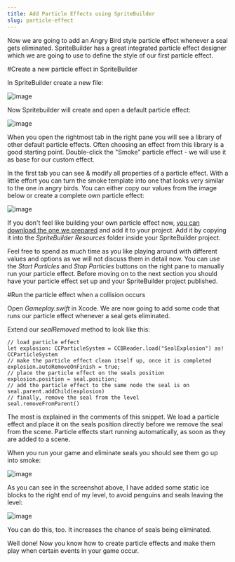 ```yaml
---
title: Add Particle Effects using SpriteBuilder
slug: particle-effect
---
```


Now we are going to add an Angry Bird style particle effect whenever a
seal gets eliminated. SpriteBuilder has a great integrated particle
effect designer which we are going to use to define the style of our
first particle effect.

#Create a new particle effect in SpriteBuilder

In SpriteBuilder create a new file:

![image](https://s3.amazonaws.com/mgwu-misc/Spritebuilder+Tutorial/Spritebuilder_Particle_SealExplosion.png)

Now Spritebuilder will create and open a default particle effect:

![image](https://s3.amazonaws.com/mgwu-misc/Spritebuilder+Tutorial/Spritebuilder_DefaultParticleEffect.png)

When you open the rightmost tab in the right pane you will see a library
of other default particle effects. Often choosing an effect from this
library is a good starting point. Double-click the "Smoke" particle
effect - we will use it as base for our custom effect.

In the first tab you can see & modify all properties of a particle
effect. With a little effort you can turn the smoke template into one
that looks very similar to the one in angry birds. You can either copy
our values from the image below or create a complete own particle
effect:

![image](https://s3.amazonaws.com/mgwu-misc/Spritebuilder+Tutorial/Spritebuilder_Smoke.png)

If you don't feel like building your own particle effect now, [you can
download the one we
prepared](https://s3.amazonaws.com/mgwu-misc/Spritebuilder+Tutorial/SealExplosion.ccb)
and add it to your project. Add it by copying it into the *SpriteBuilder
Resources* folder inside your SpriteBuilder project.

Feel free to spend as much time as you like playing around with
different values and options as we will not discuss them in detail now.
You can use the *Start Particles* and *Stop Particles* buttons on the
right pane to manually run your particle effect. Before moving on to the
next section you should have your particle effect set up and your
SpriteBuilder project published.

#Run the particle effect when a collision occurs

Open *Gameplay.swift* in Xcode. We are now going to add some code that runs
our particle effect whenever a seal gets eliminated.

Extend our *sealRemoved* method to look like this:

    // load particle effect
    let explosion: CCParticleSystem = CCBReader.load("SealExplosion") as! CCParticleSystem
    // make the particle effect clean itself up, once it is completed
    explosion.autoRemoveOnFinish = true;
    // place the particle effect on the seals position
    explosion.position = seal.position;
    // add the particle effect to the same node the seal is on
    seal.parent.addChild(explosion)
    // finally, remove the seal from the level
    seal.removeFromParent()

The most is explained in the comments of this snippet. We load a
particle effect and place it on the seals position directly before we
remove the seal from the scene. Particle effects start
running automatically, as soon as they are added to a scene.

When you run your game and eliminate seals you should see them go up
into smoke:

![image](https://s3.amazonaws.com/mgwu-misc/Spritebuilder+Tutorial/Spritebuilder_ParticleEffect_InAction.png)

As you can see in the screenshot above, I have added some static ice
blocks to the right end of my level, to avoid penguins and seals leaving
the level:

![image](https://s3.amazonaws.com/mgwu-misc/Spritebuilder+Tutorial/Spritebuilder_StaticIceblocks.png)

You can do this, too. It increases the chance of seals being eliminated.

Well done! Now you know how to create particle effects and make them
play when certain events in your game occur.
